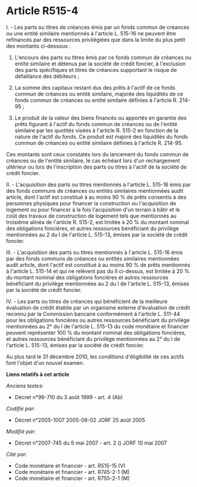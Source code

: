# Article R515-4

I. - Les parts ou titres de créances émis par un fonds commun de créances ou une entité similaire mentionnés à l'article L.
515-16 ne peuvent être refinancés par des ressources privilégiées que dans la limite du plus petit des montants ci-dessous :

1. L'encours des parts ou titres émis par ce fonds commun de créances ou entité similaire et détenus par la société de crédit
foncier, à l'exclusion des parts spécifiques et titres de créances supportant le risque de défaillance des débiteurs ;

2. La somme des capitaux restant dus des prêts à l'actif de ce fonds commun de créances ou entité similaire, majorée des
liquidités de ce fonds commun de créances ou entité similaire définies à l'article R. 214-95 ;

3. Le produit de la valeur des biens financés ou apportés en garantie des prêts figurant à l'actif du fonds commun de
créances ou de l'entité similaire par les quotités visées à l'article R. 515-2 en fonction de la nature de l'actif du fonds.
Ce produit est majoré des liquidités du fonds commun de créances ou entité similaire définies à l'article R. 214-95.

Ces montants sont ceux constatés lors du lancement du fonds commun de créances ou de l'entité similaire, le cas échéant lors
d'un rechargement ultérieur ou lors de l'inscription des parts ou titres à l'actif de la société de crédit foncier.

II. - L'acquisition des parts ou titres mentionnés à l'article L. 515-16 émis par des fonds communs de créances ou entités
similaires mentionnées audit article, dont l'actif est constitué à au moins 90 % de prêts consentis à des personnes physiques
pour financer la construction ou l'acquisition de logement ou pour financer à la fois l'acquisition d'un terrain à bâtir et
le coût des travaux de construction de logement tels que mentionnés au troisième alinéa de l'article R. 515-2, est limitée à
20 % du montant nominal des obligations foncières, et autres ressources bénéficiant du privilège mentionnées au 2 du I de
l'article L. 515-13, émises par la société de crédit foncier.

III. - L'acquisition des parts ou titres mentionnés à l'article L. 515-16 émis par des fonds communs de créances ou entités
similaires mentionnées audit article, dont l'actif est constitué à au moins 90 % de prêts mentionnés à l'article L. 515-14 et
qui ne relèvent pas du II ci-dessus, est limitée à 20 % du montant nominal des obligations foncières et autres ressources
bénéficiant du privilège mentionnées au 2 du I de l'article L. 515-13, émises par la société de crédit foncier.

IV. - Les parts ou titres de créances qui bénéficient de la meilleure évaluation de crédit établie par un organisme externe
d'évaluation de crédit reconnu par la Commission bancaire conformément à l'article L. 511-44 pour les obligations foncières
ou autres ressources bénéficiant du privilège mentionnées au 2° du I de l'article L. 515-13 du code monétaire et financier
peuvent représenter 100 % du montant nominal des obligations foncières, et autres ressources bénéficiant du privilège
mentionnées au 2° du I de l'article L. 515-13, émises par la société de crédit foncier.

Au plus tard le 31 décembre 2010, les conditions d'éligibilité de ces actifs font l'objet d'un nouvel examen.

**Liens relatifs à cet article**

_Anciens textes_:

  - Décret n°99-710 du 3 août 1999 - art. 4 (Ab)

_Codifié par_:

  - Décret n°2005-1007 2005-08-02 JORF 25 août 2005

_Modifié par_:

  - Décret n°2007-745 du 9 mai 2007 - art. 2 () JORF 10 mai 2007

_Cité par_:

  - Code monétaire et financier - art. R515-15 (V)
  - Code monétaire et financier - art. R745-2-1 (M)
  - Code monétaire et financier - art. R755-2-1 (M)
